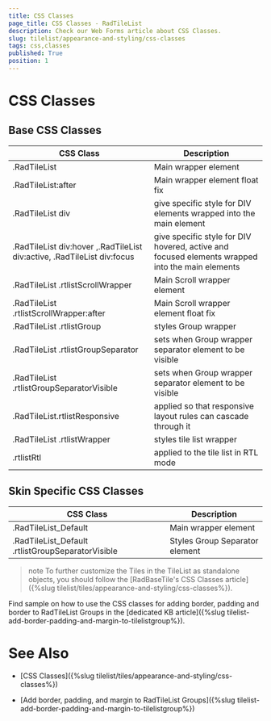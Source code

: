 ```yaml
---
title: CSS Classes
page_title: CSS Classes - RadTileList
description: Check our Web Forms article about CSS Classes.
slug: tilelist/appearance-and-styling/css-classes
tags: css,classes
published: True
position: 1
---
```


# CSS Classes



## Base CSS Classes


| CSS Class | Description |
| ------ | ------ |
|.RadTileList|Main wrapper element|
|.RadTileList:after|Main wrapper element float fix|
|.RadTileList div|give specific style for DIV elements wrapped into the main element|
|.RadTileList div:hover ,.RadTileList div:active, .RadTileList div:focus|give specific style for DIV hovered, active and focused elements wrapped into the main elements|
|.RadTileList .rtlistScrollWrapper|Main Scroll wrapper element|
|.RadTileList .rtlistScrollWrapper:after|Main Scroll wrapper element float fix|
|.RadTileList .rtlistGroup|styles Group wrapper|
|.RadTileList .rtlistGroupSeparator|sets when Group wrapper separator element to be visible|
|.RadTileList .rtlistGroupSeparatorVisible|sets when Group wrapper separator element to be visible|
|.RadTileList.rtlistResponsive|applied so that responsive layout rules can cascade through it|
|.RadTileList .rtlistWrapper|styles tile list wrapper|
|.rtlistRtl|applied to the tile list in RTL mode|

## Skin Specific CSS Classes


| CSS Class | Description |
| ------ | ------ |
|.RadTileList_Default|Main wrapper element|
|.RadTileList_Default .rtlistGroupSeparatorVisible|Styles Group Separator element|

>note To further customize the Tiles in the TileList as standalone objects, you should follow the [RadBaseTile's CSS Classes article]({%slug tilelist/tiles/appearance-and-styling/css-classes%}).
>

Find sample on how to use the CSS classes for adding border, padding and border to RadTileList Groups in the [dedicated KB article]({%slug tilelist-add-border-padding-and-margin-to-tilelistgroup%}).


# See Also

 * [CSS Classes]({%slug tilelist/tiles/appearance-and-styling/css-classes%})

 * [Add border, padding, and margin to RadTileList Groups]({%slug tilelist-add-border-padding-and-margin-to-tilelistgroup%})

